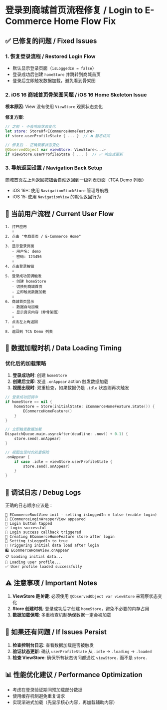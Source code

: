 # 登录到商城首页流程修复 / Login to E-Commerce Home Flow Fix

## ✅ 已修复的问题 / Fixed Issues

### 1. 恢复登录流程 / Restored Login Flow
- 默认显示登录页面（`isLoggedIn = false`）
- 登录成功后创建 `homeStore` 并跳转到商城首页
- 登录后立即触发数据加载，避免看到骨架图

### 2. iOS 16 商城首页骨架图问题 / iOS 16 Home Skeleton Issue
**根本原因**: View 没有使用 `ViewStore` 观察状态变化

**修复方案**:
```swift
// 之前 - 不会响应状态变化
let store: StoreOf<ECommerceHomeFeature>
if store.userProfileState { ... }  // ❌ 静态访问

// 修复后 - 正确观察状态变化
@ObservedObject var viewStore: ViewStore<...>
if viewStore.userProfileState { ... }  // ✅ 响应式更新
```

### 3. 导航返回设置 / Navigation Back Setup
商城首页左上角返回按钮会自动返回到一级列表页面（TCA Demo 列表）
- iOS 16+: 使用 `NavigationStackStore` 管理导航栈
- iOS 15: 使用 `NavigationView` 的默认返回行为

## 📱 当前用户流程 / Current User Flow

```
1. 打开应用
   ↓
2. 点击 "电商首页 / E-Commerce Home"
   ↓
3. 显示登录页面
   - 用户名: demo
   - 密码: 123456
   ↓
4. 点击登录按钮
   ↓
5. 登录成功回调触发
   - 创建 homeStore
   - 切换到商城首页
   - 立即触发数据加载
   ↓
6. 商城首页显示
   - 数据自动加载
   - 显示真实内容（非骨架图）
   ↓
7. 点击左上角返回
   ↓
8. 返回到 TCA Demo 列表
```

## 🔄 数据加载时机 / Data Loading Timing

### 优化后的加载策略
1. **登录成功时**: 创建 `homeStore`
2. **创建后立即**: 发送 `.onAppear` action 触发数据加载
3. **视图出现时**: 双重检查，如果数据仍是 `.idle` 状态则再次触发

```swift
// 登录成功回调中
if homeStore == nil {
    homeStore = Store(initialState: ECommerceHomeFeature.State()) {
        ECommerceHomeFeature()
    }
}

// 立即触发数据加载
DispatchQueue.main.asyncAfter(deadline: .now() + 0.1) {
    store.send(.onAppear)
}

// 视图出现时的双重保险
.onAppear {
    if case .idle = viewStore.userProfileState {
        store.send(.onAppear)
    }
}
```

## 🐛 调试日志 / Debug Logs

正确的日志顺序应该是：
```
🔨 ECommerceRootView init - setting isLoggedIn = false (enable login)
🔐 ECommerceLoginWrapperView appeared
🔵 Login button tapped
✅ Login successful
🎯 Login success callback triggered
🏪 Creating ECommerceHomeFeature store after login
🔄 Setting isLoggedIn to true
🚀 Triggering initial data load after login
🛍️ ECommerceHomeView.onAppear
📋 Loading initial data...
👤 Loading user profile...
✅ User profile loaded successfully
```

## ⚠️ 注意事项 / Important Notes

1. **ViewStore 是关键**: 必须使用 `@ObservedObject var viewStore` 来观察状态变化
2. **Store 创建时机**: 登录成功后才创建 `homeStore`，避免不必要的内存占用
3. **数据加载保障**: 多重检查机制确保数据一定会被加载

## 🔧 如果还有问题 / If Issues Persist

1. **检查控制台日志**: 查看数据加载是否被触发
2. **验证状态更新**: 确认 `userProfileState` 从 `.idle` → `.loading` → `.loaded`
3. **检查 ViewStore**: 确保所有状态访问都通过 `viewStore.` 而不是 `store.`

## 📊 性能优化建议 / Performance Optimization

- 考虑在登录验证期间预加载部分数据
- 使用缓存机制避免重复请求
- 实现渐进式加载（先显示核心内容，再加载辅助内容）